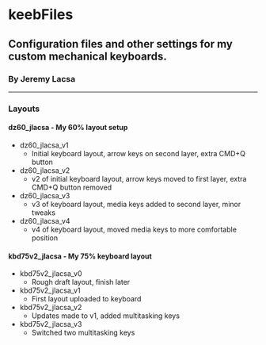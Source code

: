 # keebFiles
## Configuration files and other settings for my custom mechanical keyboards.
### By Jeremy Lacsa

--------------------

### Layouts

#### dz60_jlacsa - My 60% layout setup

- dz60_jlacsa_v1
  - Initial keyboard layout, arrow keys on second layer, extra CMD+Q button
- dz60_jlacsa_v2
  - v2 of initial keyboard layout, arrow keys moved to first layer, extra CMD+Q button removed
- dz60_jlacsa_v3
  - v3 of keyboard layout, media keys added to second layer, minor tweaks
- dz60_jlacsa_v4
  - v4 of keyboard layout, moved media keys to more comfortable position

#### kbd75v2_jlacsa - My 75% keyboard layout

- kbd75v2_jlacsa_v0
  - Rough draft layout, finish later
- kbd75v2_jlacsa_v1
  - First layout uploaded to keyboard
- kbd75v2_jlacsa_v2
  - Updates made to v1, added multitasking keys
- kbd75v2_jlacsa_v3
  - Switched two multitasking keys
